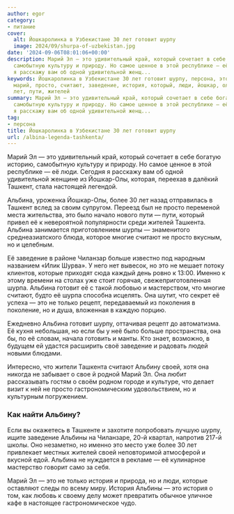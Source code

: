 ```yaml
---
author: egor
category:
- питание
cover:
  alt: Йошкаролинка в Узбекистане 30 лет готовит шурпу
  image: 2024/09/shurpa-of-uzbekistan.jpg
date: '2024-09-06T08:01:06+00:00'
description: Марий Эл — это удивительный край, который сочетает в себе богатую историю,
  самобытную культуру и природу. Но самое ценное в этой республике — её люди. Сегодня
  я расскажу вам об одной удивительной женщ...
keywords: Йошкаролинка в Узбекистане 30 лет готовит шурпу, персона, это, альбина,
  марий, просто, считают, заведение, история, который, люди, йошкар, олы, ташкент,
  лет, пути, жителей
summary: Марий Эл — это удивительный край, который сочетает в себе богатую историю,
  самобытную культуру и природу. Но самое ценное в этой республике — её люди. Сегодня
  я расскажу вам об одной удивительной женщ...
tag:
- персона
title: Йошкаролинка в Узбекистане 30 лет готовит шурпу
url: /albina-legenda-tashkenta/
---
```


Марий Эл — это удивительный край, который сочетает в себе богатую историю, самобытную культуру и природу. Но самое ценное в этой республике — её люди. Сегодня я расскажу вам об одной удивительной женщине из Йошкар-Олы, которая, переехав в далёкий Ташкент, стала настоящей легендой.

Альбина, уроженка Йошкар-Олы, более 30 лет назад отправилась в Ташкент вслед за своим супругом. Переезд был не просто переменой места жительства, это было начало нового пути — пути, который привел её к невероятной популярности среди жителей Ташкента. Альбина занимается приготовлением шурпы — знаменитого среднеазиатского блюда, которое многие считают не просто вкусным, но и целебным.

Её заведение в районе Чиланзар больше известно под народным названием «Илик Шурва». У него нет вывесок, но это не мешает потоку клиентов, которые приходят сюда каждый день ровно к 13:00. Именно к этому времени на столах уже стоит горячая, свежеприготовленная шурпа. Альбина готовит её с такой любовью и мастерством, что многие считают, будто её шурпа способна исцелять. Она шутит, что секрет её успеха — это не только рецепт, передаваемый из поколения в поколение, но и душа, вложенная в каждую порцию.

Ежедневно Альбина готовит шурпу, оттачивая рецепт до автоматизма. Её кухня небольшая, но если бы у неё было больше пространства, она бы, по её словам, начала готовить и манты. Кто знает, возможно, в будущем ей удастся расширить своё заведение и радовать людей новыми блюдами.

Интересно, что жители Ташкента считают Альбину своей, хотя она никогда не забывает о свое й родной Марий Эл. Она любит рассказывать гостям о своём родном городе и культуре, что делает визит к ней не просто гастрономическим удовольствием, но и культурным погружением.

### Как найти Альбину?

Если вы окажетесь в Ташкенте и захотите попробовать лучшую шурпу, ищите заведение Альбины на Чиланзаре, 20-й квартал, напротив 217-й школы. Оно незаметно, но именно это место уже более 30 лет привлекает местных жителей своей неповторимой атмосферой и вкусной едой. Альбина не нуждается в рекламе — её кулинарное мастерство говорит само за себя.

Марий Эл — это не только история и природа, но и люди, которые оставляют следы по всему миру. История Альбины — это история о том, как любовь к своему делу может превратить обычное уличное кафе в настоящее гастрономическое чудо.